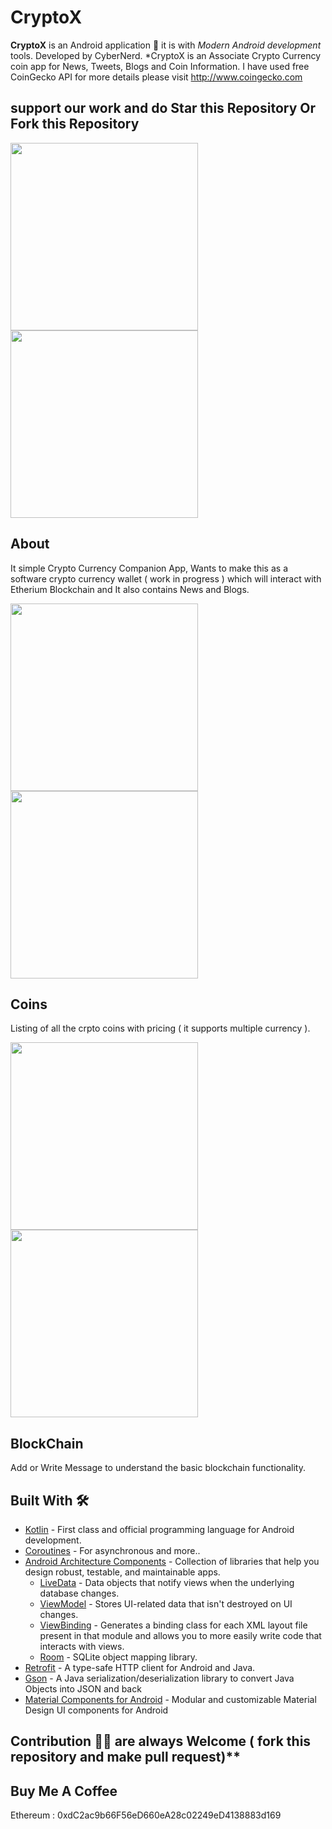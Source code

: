 # CryptoX



**CryptoX** is an Android application 📱 it is with *Modern Android development* tools. Developed by CyberNerd. 
*CryptoX is an Associate Crypto Currency coin app for News, Tweets, Blogs and Coin Information. I have used free CoinGecko API for more details please visit http://www.coingecko.com


## support our work and do Star this Repository Or Fork this Repository

<div align="left">
    <img src="screenshot/screenshot1.png" width="300px"</img> 
   <img src="screenshot/screenshot4.png" width="300px"</img>
</div>


## About
It simple Crypto Currency Companion App, Wants to make this as a software crypto currency wallet ( work in progress ) which will interact with Etherium Blockchain and It also contains News and Blogs.


<div align="left">
    <img src="screenshot/screenshot2.png" width="300px"</img> 
    <img src="screenshot/screenshot3.png" width="300px"</img>                                            
</div>

## Coins
Listing of all the crpto coins with pricing ( it supports multiple currency ).

<div align="left">
    <img src="screenshot/screenshot5.png" width="300px"</img> 
    <img src="screenshot/screenshot6.png" width="300px"</img>                                            
</div>

## BlockChain
Add or Write Message to understand the basic blockchain functionality.

## Built With 🛠
- [Kotlin](https://kotlinlang.org/) - First class and official programming language for Android development.
- [Coroutines](https://kotlinlang.org/docs/reference/coroutines-overview.html) - For asynchronous and more..
- [Android Architecture Components](https://developer.android.com/topic/libraries/architecture) - Collection of libraries that help you design robust, testable, and maintainable apps.
  - [LiveData](https://developer.android.com/topic/libraries/architecture/livedata) - Data objects that notify views when the underlying database changes.
  - [ViewModel](https://developer.android.com/topic/libraries/architecture/viewmodel) - Stores UI-related data that isn't destroyed on UI changes. 
  - [ViewBinding](https://developer.android.com/topic/libraries/view-binding) - Generates a binding class for each XML layout file present in that module and allows you to more easily write code that interacts with views.
  - [Room](https://developer.android.com/topic/libraries/architecture/room) - SQLite object mapping library.
- [Retrofit](https://square.github.io/retrofit/) - A type-safe HTTP client for Android and Java.
- [Gson](https://github.com/google/gson) - A Java serialization/deserialization library to convert Java Objects into JSON and back
- [Material Components for Android](https://github.com/material-components/material-components-android) - Modular and customizable Material Design UI components for Android

## Contribution 🙏🏻 are always Welcome ( fork this repository and make pull request)**
## Buy Me A Coffee
Ethereum : 0xdC2ac9b66F56eD660eA28c02249eD4138883d169
